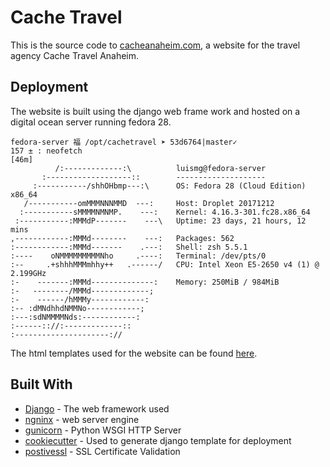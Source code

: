 # Cache Travel 
This is the source code to [cacheanaheim.com](https://cacheanaheim.com), a website for the travel agency Cache Travel Anaheim.



## Deployment

The website is built using the django web frame work and hosted on a digital ocean server running fedora 28. 

```
fedora-server 福 /opt/cachetravel ➤ 53d6764|master✓
157 ± : neofetch                                                          [46m]
          /:-------------:\          luismg@fedora-server
       :-------------------::        --------------------
     :-----------/shhOHbmp---:\      OS: Fedora 28 (Cloud Edition) x86_64
   /-----------omMMMNNNMMD  ---:     Host: Droplet 20171212
  :-----------sMMMMNMNMP.    ---:    Kernel: 4.16.3-301.fc28.x86_64
 :-----------:MMMdP-------    ---\   Uptime: 23 days, 21 hours, 12 mins
,------------:MMMd--------    ---:   Packages: 562
:------------:MMMd-------    .---:   Shell: zsh 5.5.1
:----    oNMMMMMMMMMNho     .----:   Terminal: /dev/pts/0
:--     .+shhhMMMmhhy++   .------/   CPU: Intel Xeon E5-2650 v4 (1) @ 2.199GHz
:-    -------:MMMd--------------:    Memory: 250MiB / 984MiB
:-   --------/MMMd-------------;
:-    ------/hMMMy------------:
:-- :dMNdhhdNMMNo------------;
:---:sdNMMMMNds:------------:
:------:://:-------------::
:---------------------://
```
The html templates used for the website can be found [here](https://github.com/glezluis/cachetravel/tree/master/cachetravel/templates/specials). 

## Built With

* [Django](https://www.djangoproject.com/) - The web framework used
* [ngninx](https://www.nginx.com/) - web server engine
* [gunicorn](https://gunicorn.org/) - Python WSGI HTTP Server
* [cookiecutter](https://github.com/audreyr/cookiecutter) - Used to generate django template for deployment
* [postivessl](https://www.positivessl.com/) - SSL Certificate Validation 


